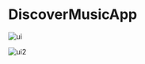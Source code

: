 # DiscoverMusicApp
![ui](https://user-images.githubusercontent.com/99409713/225613192-7d018639-faa5-458c-bce3-e64bcfd07bd9.png)

![ui2](https://user-images.githubusercontent.com/99409713/225613249-3881c107-63b5-4bf9-b61d-71373d4724cb.png)
